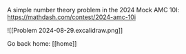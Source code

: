 A simple number theory problem in the 2024 Mock AMC 10I: 
https://mathdash.com/contest/2024-amc-10i

![[Problem 2024-08-29.excalidraw.png]]

Go back home: [[home]]
